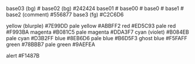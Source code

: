 base03 (bg)      #
base02 (bg)      #242424
base01           #
base00           #
base0            #
base1            #
base2  (comment) #556877
base3  (fg)      #C2C6D6

yellow (blurple) #7E99DD
  pale yellow      #ABBFF2
red              #ED5C93
  pale red         #F993BA
magenta          #B081C5
  pale magenta     #DDA3F7
cyan (violet)    #B084EB
  pale cyan        #D3B2FF
blue             #8EB6D6
  pale blue        #B6D5F3
  ghost blue       #F5FAFF
green            #78BBB7
  pale green       #9AEFEA

alert            #F1487B
